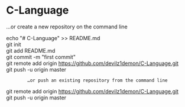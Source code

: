 # C-Language  
…or create a new repository on the command line  

            
              
                
echo "# C-Language" >> README.md  
git init  
git add README.md  
git commit -m "first commit"  
git remote add origin https://github.com/devilz1demon/C-Language.git  
git push -u origin master  


            

          


          
            …or push an existing repository from the command line  

            
              
                
git remote add origin https://github.com/devilz1demon/C-Language.git  
git push -u origin master  
